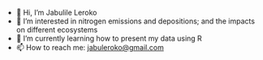 - 👋 Hi, I’m Jabulile Leroko
- 👀 I’m interested in nitrogen emissions and depositions; and the impacts on different ecosystems
- 🌱 I’m currently learning how to present my data using R
- 📫 How to reach me: jabuleroko@gmail.com

<!---
Jabulile-bot/Jabulile-bot is a ✨ special ✨ repository because its `README.md` (this file) appears on your GitHub profile.
You can click the Preview link to take a look at your changes.
--->
